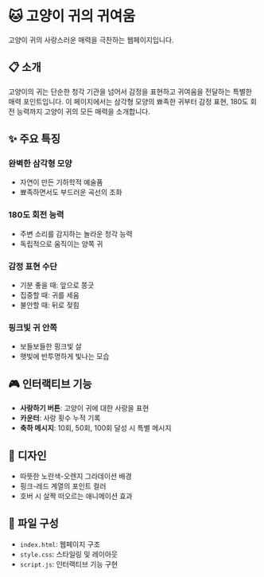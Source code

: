 # 🐱 고양이 귀의 귀여움

고양이 귀의 사랑스러운 매력을 극찬하는 웹페이지입니다.

## 📋 소개

고양이의 귀는 단순한 청각 기관을 넘어서 감정을 표현하고 귀여움을 전달하는 특별한 매력 포인트입니다.
이 페이지에서는 삼각형 모양의 뾰족한 귀부터 감정 표현, 180도 회전 능력까지 고양이 귀의 모든 매력을 소개합니다.

## ✨ 주요 특징

### 완벽한 삼각형 모양
- 자연이 만든 기하학적 예술품
- 뾰족하면서도 부드러운 곡선의 조화

### 180도 회전 능력
- 주변 소리를 감지하는 놀라운 청각 능력
- 독립적으로 움직이는 양쪽 귀

### 감정 표현 수단
- 기분 좋을 때: 앞으로 쫑긋
- 집중할 때: 귀를 세움
- 불안할 때: 뒤로 젖힘

### 핑크빛 귀 안쪽
- 보들보들한 핑크빛 살
- 햇빛에 반투명하게 빛나는 모습

## 🎮 인터랙티브 기능

- **사랑하기 버튼**: 고양이 귀에 대한 사랑을 표현
- **카운터**: 사랑 횟수 누적 기록
- **축하 메시지**: 10회, 50회, 100회 달성 시 특별 메시지

## 🎨 디자인

- 따뜻한 노란색-오렌지 그라데이션 배경
- 핑크-레드 계열의 포인트 컬러
- 호버 시 살짝 떠오르는 애니메이션 효과

## 📁 파일 구성

- `index.html`: 웹페이지 구조
- `style.css`: 스타일링 및 레이아웃
- `script.js`: 인터랙티브 기능 구현